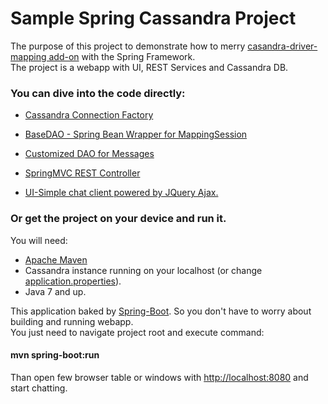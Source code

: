 Sample Spring Cassandra Project
==============================

The purpose of this project to demonstrate how to merry [casandra-driver-mapping add-on](https://github.com/valchkou/cassandra-driver-mapping) with the Spring Framework.  
The project is a webapp with UI, REST Services and Cassandra DB. 

### You can dive into the code directly:

- [Cassandra Connection Factory](https://github.com/valchkou/SpringFrameworkCassandraSample/blob/master/src/main/java/com/valchkou/sample/dao/CassandraSessionFactory.java)

- [BaseDAO - Spring Bean Wrapper for MappingSession](https://github.com/valchkou/SpringFrameworkCassandraSample/blob/master/src/main/java/com/valchkou/sample/dao/BaseDAO.java)

- [Customized DAO for Messages](https://github.com/valchkou/SpringFrameworkCassandraSample/blob/master/src/main/java/com/valchkou/sample/dao/MessageDAO.java)

- [SpringMVC REST Controller](https://github.com/valchkou/SpringFrameworkCassandraSample/tree/master/src/main/java/com/valchkou/sample/controller)  

- [UI-Simple chat client powered by JQuery Ajax.](https://github.com/valchkou/SpringFrameworkCassandraSample/tree/master/public) 


### Or get the project on your device and run it.
You will need:
- [Apache Maven](http://maven.apache.org/download.cgi)
- Cassandra instance running on your localhost (or change [application.properties](https://github.com/valchkou/SpringFrameworkCassandraSample/blob/master/src/main/java/application.properties)).
- Java 7 and up.

This application baked by [Spring-Boot](http://projects.spring.io/spring-boot). So you don't have to worry about building and running webapp.  
You just need to navigate project root and execute command:  
#### mvn spring-boot:run  
Than open few browser table or windows with [http://localhost:8080](http://localhost:8080) and start chatting.



